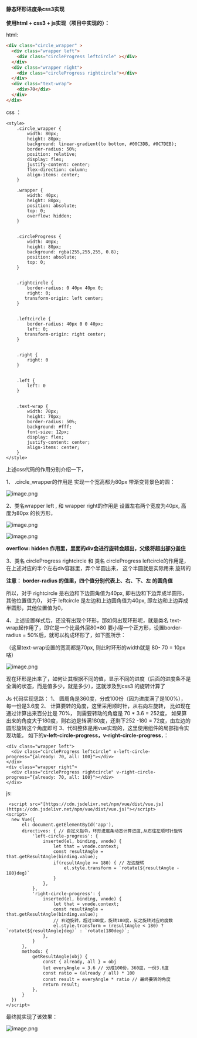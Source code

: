 #### 静态环形进度条css3实现

**使用html + css3 + js实现（项目中实现的）：**

html:
```html
<div class="circle_wrapper" >
  <div class="wrapper left">
    <div class="circleProgress leftcircle" ></div>
  </div>
  <div class="wrapper right">
    <div class="circleProgress rightcircle"></div>
  </div>
  <div class="text-wrap">
    <div>70</div>
  </div>
</div>
```
css ：
```
<style>
    .circle_wrapper {
        width: 80px;
        height: 80px;
        background: linear-gradient(to bottom, #00C3DB, #0C7DEB);
        border-radius: 50%;
        position: relative;
        display: flex;
        justify-content: center;
        flex-direction: column;
        align-items: center;
    }

    .wrapper {
        width: 40px;
        height: 80px;
        position: absolute;
        top: 0;
        overflow: hidden;
    }


    .circleProgress {
        width: 40px;
        height: 80px;
        background: rgba(255,255,255, 0.8);
        position: absolute;
        top: 0;
    }


    .rightcircle {
        border-radius: 0 40px 40px 0;
        right: 0;
       transform-origin: left center;
    }


    .leftcircle {
        border-radius: 40px 0 0 40px;
        left: 0;
       transform-origin: right center;
    }


    .right {
        right: 0
    }


    .left {
        left: 0
    }


    .text-wrap {
        width: 70px;
        height: 70px;
        border-radius: 50%;
        background: #fff;
        font-size: 12px;
        display: flex;
        justify-content: center;
        align-items: center;
    }
</style>
```

上述css代码的作用分别介绍一下，

1、 .circle_wrapper的作用是 实现一个宽高都为80px 带渐变背景色的圆：

![image.png](https://upload-images.jianshu.io/upload_images/1273659-0a4e9507ad872bc3.png?imageMogr2/auto-orient/strip%7CimageView2/2/w/1240)

2、类名wrapper left , 和 wrapper right的作用是 设置左右两个宽度为40px, 高度为80px 的长方形，

![image.png](https://upload-images.jianshu.io/upload_images/1273659-4913fdc9a6cf0c3e.png?imageMogr2/auto-orient/strip%7CimageView2/2/w/1240) 

![image.png](https://upload-images.jianshu.io/upload_images/1273659-5640ad240a381328.png?imageMogr2/auto-orient/strip%7CimageView2/2/w/1240)

**overflow: hidden 作用里，里面的div会进行旋转会超出，父级将超出部分盖住**

3、类名 circleProgress rightcircle  和 类名 circleProgress leftcircle的作用是，在上述对应的半个左右div容器里，弄个半圆出来， 这个半圆就是实际用来 旋转的

**注意： border-radius 的值里，四个值分别代表上、右、下、左 的圆角值**

所以，对于 rightcircle 是右边和下边圆角值为40px, 即右边和下边弄成半圆形，其他位置值为0， 
对于 leftcircle 是左边和上边圆角值为40px, 即左边和上边弄成半圆形，其他位置值为0，


4、上述设置样式后，还没有出现个环形，那如何出现环形呢，就是类名 text-wrap起作用了，即它是一个比最外层80*80 要小得一个正方形，设置border-radius = 50%后，就可以构成环形了，如下图所示：

（这里text-wrap设置的宽高都是70px, 则此时环形的width就是 80- 70 = 10px咯）

![image.png](https://upload-images.jianshu.io/upload_images/1273659-80898727502a6a80.png?imageMogr2/auto-orient/strip%7CimageView2/2/w/1240)

现在环形是出来了，如何让其根据不同的值，显示不同的进度（后面的进度条不是全满的状态，而是值多少，就是多少），这就涉及到css3 的旋转计算了

Js  代码实现思路：
  1、 圆周角是360度，分成100份（因为进度满了是100%），每一份是3.6度
  2、 计算要转的角度，这里采用顺时针，从右向左旋转，
     比如现在 通过计算出来百分比是 70%， 则需要转动的角度是 70 * 3.6 = 252度， 
    如果算出来的角度大于180度，则右边是转满180度，还剩下252 -180 = 72度，由左边的圆形旋转这个角度即可
3、代码整体是用vue实现的，这里使用组件的局部指令实现功能， 如下的**v-left-circle-progress，v-right-circle-progress**，：

```
<div class="wrapper left">
  <div class="circleProgress leftcircle" v-left-circle-progress=“{already: 70, all: 100}"></div>
</div>
<div class="wrapper right">
  <div class="circleProgress rightcircle" v-right-circle-progress=“{already: 70, all: 100}"></div>
</div>
```

js:
```
 <script src="[https://cdn.jsdelivr.net/npm/vue/dist/vue.js](https://cdn.jsdelivr.net/npm/vue/dist/vue.js)"></script>
<script>
  new Vue({
      el: document.getElementById('app'),
      directives: { // 自定义指令，环形进度条动态计算进度,从右往左顺时针旋转
          'left-circle-progress': {
              inserted(el, binding, vnode) {
                  let that = vnode.context;
                  const resultAngle = that.getResultAngle(binding.value);
                  if(resultAngle >= 180) { // 左边旋转
                      el.style.transform = `rotate(${resultAngle - 180}deg)`
                  }
              },
          },
          'right-circle-progress': {
              inserted(el, binding, vnode) {
                  let that = vnode.context;
                  const resultAngle = that.getResultAngle(binding.value);
                  // 右边旋转，超过180度，旋转180度，反之旋转对应的度数
                  el.style.transform = (resultAngle < 180) ? `rotate(${resultAngle}deg)` : `rotate(180deg)`;
              },
          }
      },
      methods: {
          getResultAngle(obj) {
              const { already, all } = obj
              let everyAngle = 3.6 // 分成100份，360度，一份3.6度
              const ratio = (already / all) * 100
              const result = everyAngle * ratio // 最终要转的角度
              return result;
          },
      }
  })
</script>
```
最终就实现了该效果：

![image.png](https://upload-images.jianshu.io/upload_images/1273659-df73bb2e81959c20.png?imageMogr2/auto-orient/strip%7CimageView2/2/w/1240)
